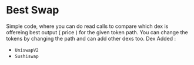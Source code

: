 # Best Swap
Simple code, where you can do read calls to compare which dex is offereing best output ( price ) for the given token path. 
You can change the tokens by changing the path and can add other dexs too. 
Dex Added : 
- ```UniswapV2```
- ```Sushiswap```
